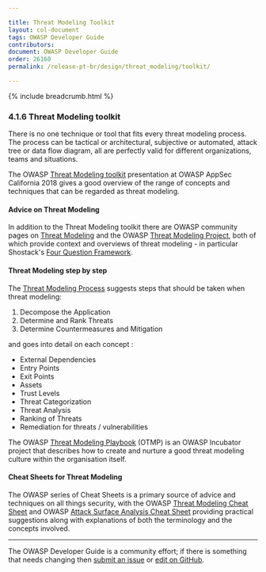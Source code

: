 ```yaml
---

title: Threat Modeling Toolkit
layout: col-document
tags: OWASP Developer Guide
contributors:
document: OWASP Developer Guide
order: 26160
permalink: /release-pt-br/design/threat_modeling/toolkit/

---
```


{% include breadcrumb.html %}

### 4.1.6 Threat Modeling toolkit

There is no one technique or tool that fits every threat modeling process.
The process can be tactical or architectural, subjective or automated, attack tree or data flow diagram,
all are perfectly valid for different organizations, teams and situations.

The OWASP [Threat Modeling toolkit][toolkit] presentation at OWASP AppSec California 2018 gives a good
overview of the range of concepts and techniques that can be regarded as threat modeling.

#### Advice on Threat Modeling

In addition to the Threat Modeling toolkit there are OWASP community pages on [Threat Modeling][TM]
and the OWASP [Threat Modeling Project][tmproject],
both of which provide context and overviews of threat modeling - in particular Shostack's [Four Question Framework][4QFW].

#### Threat Modeling step by step

The [Threat Modeling Process][TMP] suggests steps that should be taken when threat modeling:

1. Decompose the Application
2. Determine and Rank Threats
3. Determine Countermeasures and Mitigation

and goes into detail on each concept :

* External Dependencies
* Entry Points
* Exit Points
* Assets
* Trust Levels
* Threat Categorization
* Threat Analysis
* Ranking of Threats
* Remediation for threats / vulnerabilities

The OWASP [Threat Modeling Playbook][tmpb] (OTMP) is an OWASP Incubator project that describes how to
create and nurture a good threat modeling culture within the organisation itself.

#### Cheat Sheets for Threat Modeling

The OWASP series of Cheat Sheets is a primary source of advice and techniques on all things security,
with the OWASP [Threat Modeling Cheat Sheet][cstm] and OWASP [Attack Surface Analysis Cheat Sheet][asacs]
providing practical suggestions along with explanations of both the terminology and the concepts involved.

----

The OWASP Developer Guide is a community effort; if there is something that needs changing
then [submit an issue][issue060106] or [edit on GitHub][edit060106].

[4QFW]: https://github.com/adamshostack/4QuestionFrame
[asacs]: https://cheatsheetseries.owasp.org/cheatsheets/Attack_Surface_Analysis_Cheat_Sheet
[cstm]: https://cheatsheetseries.owasp.org/cheatsheets/Threat_Modeling_Cheat_Sheet
[issue060106]: https://github.com/OWASP/www-project-developer-guide/issues/new?labels=content&template=request.md&title=Update:%2006-design/01-threat-modeling/06-toolkit
[edit060106]: https://github.com/OWASP/www-project-developer-guide/blob/main/draft/06-design/01-threat-modeling/06-toolkit.md
[toolkit]: https://www.youtube.com/watch?v=KGy_KCRUGd4
[tmpb]: https://owasp.org/www-project-threat-modeling-playbook/
[tmproject]: https://owasp.org/www-project-threat-model/
[TM]: https://owasp.org/www-community/Threat_Modeling
[TMP]: https://owasp.org/www-community/Threat_Modeling_Process
